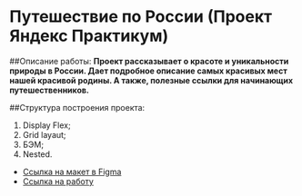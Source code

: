 # Путешествие по России (Проект Яндекс Практикум)

##Описание работы:
**Проект рассказывает о красоте и уникальности природы в России. Дает подробное описание самых красивых мест нашей красивой родины. А также, полезные ссылки для начинающих путешественников.**

##Структура построения проекта:
 1. Display Flex;
 2. Grid layaut;
 3. БЭМ;
 4. Nested.

* [Ссылка на макет в Figma](https://www.figma.com/file/5S2WSbEFL6awjVWJ0NWL8Q/Sprint-3_-Russia-_-desktop-mobile?node-id=28503%3A0)
* [Ссылка на работу](https://artem2088.github.io/russian-travel)


